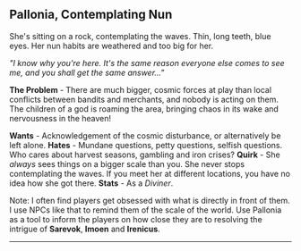 ## Pallonia, Contemplating Nun
She's sitting on a rock, contemplating the waves. Thin, long teeth, blue eyes. Her nun habits are weathered and too big for her.

*"I know why you're here. It's the same reason everyone else comes to see me, and you shall get the same answer..."*

**The Problem** - There are much bigger, cosmic forces at play than local conflicts between bandits and merchants, and nobody is acting on them. The children of a god is roaming the area, bringing chaos in its wake and nervousness in the heaven!

**Wants** - Acknowledgement of the cosmic disturbance, or alternatively be left alone.
**Hates** - Mundane questions, petty questions, selfish questions. Who cares about harvest seasons, gambling and iron crises?
**Quirk** - She *always* sees things on a bigger scale than you. She never stops contemplating the waves. If you meet her at different locations, you have no idea how she got there.
**Stats** - As a *Diviner*.

Note: I often find players get obsessed with what is directly in front of them. I use NPCs like that to remind them of the scale of the world. Use Pallonia as a tool to inform the players on how close they are to resolving the intrigue of **Sarevok**, **Imoen** and **Irenicus**.

---
